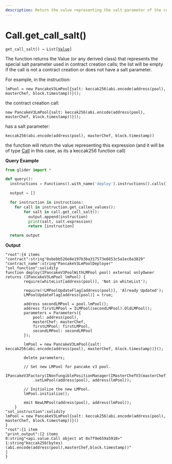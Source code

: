 ```yaml
---
description: Return the value representing the salt parameter of the contract creation call
---
```


# Call.get\_call\_salt()

`get_call_salt() → List[`[`Value`](../value/)`]`

The function returns the Value (or any derived class) that represents the special salt parameter used in contract creation calls; the list will be empty if the call is not a contract creation or does not have a salt parameter.

For example, in the instruction:

```solidity
lmPool = new PancakeV3LmPool{salt: keccak256(abi.encode(address(pool), masterChef, block.timestamp))}();
```

the contract creation call:

```solidity
new PancakeV3LmPool{salt: keccak256(abi.encode(address(pool), masterChef, block.timestamp))}();
```

has a salt parameter:&#x20;

```solidity
keccak256(abi.encode(address(pool), masterChef, block.timestamp))
```

the function will return the value representing this expression (and it will be of type [Call](./) in this case, as its a keccak256 function call)

**Query Example**

```python
from glider import *

def query():
  instructions = Functions().with_name('deploy').instructions().calls().exec(1000)

  output = []

  for instruction in instructions:
    for call in instruction.get_callee_values():
        for salt in call.get_call_salt():
          output.append(instruction)
          print(salt, salt.expression)
          return [instruction]

  return output
```

**Output**

```solidity
"root":{4 items
"contract":string"0xbebb526e8e197b3ba317573e6653c5a1ec0a3829"
"contract_name":string"PancakeV3LmPoolDeployer"
"sol_function":solidity
function deploy(IPancakeV3PoolWithLMPool pool) external onlyOwner returns (IPancakeV3LmPool lmPool) {
        require(whiteList[address(pool)], 'Not in whiteList');
 
        require(!LMPoolUpdateFlag[address(pool)], 'Already Updated');
        LMPoolUpdateFlag[address(pool)] = true;
 
        address secondLMPool = pool.lmPool();
        address firstLMPool = ILMPool(secondLMPool).OldLMPool();
        parameters = Parameters({
            pool: address(pool),
            masterChef: masterChef,
            firstLMPool: firstLMPool,
            secondLMPool: secondLMPool
        });
 
        lmPool = new PancakeV3LmPool{salt: keccak256(abi.encode(address(pool), masterChef, block.timestamp))}();
 
        delete parameters;
 
        // Set new LMPool for pancake v3 pool.
        IPancakeV3Factory(INonfungiblePositionManager(IMasterChefV3(masterChef).nonfungiblePositionManager()).factory())
            .setLmPool(address(pool), address(lmPool));
 
        // Initialize the new LMPool.
        lmPool.initialize();
 
        emit NewLMPool(address(pool), address(lmPool));
    }
"sol_instruction":solidity
lmPool = new PancakeV3LmPool{salt: keccak256(abi.encode(address(pool), masterChef, block.timestamp))}()
}
"root":{1 item
"print_output":[2 items
0:string"<api.value.Call object at 0x7f9e659a5910>"
1:string"keccak256(bytes)(abi.encode(address(pool),masterChef,block.timestamp))"
]
}
```
